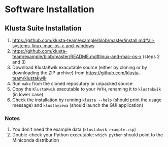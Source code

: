 # Software Installation

## Klusta Suite Installation

1. https://github.com/klusta-team/example/blob/master/install.md#all-systems-linux-mac-os-x-and-windows
2. https://github.com/klusta-team/example/blob/master/README.md#linux-and-mac-os-x (steps 2 and 3)
3. Download KlustaKwik exacutable source (either by cloning or by downloading the ZIP archive) from https://github.com/klusta-team/klustakwik
4. Run `make` from the cloned reposutory or unpacked source
5. Copy the `KlustaKwik` executable to your `PATH`, renaming it to `klustakwik` (in lower case)
6. Check the installation by running `klusta --help` (should print the usage message) and `klustaviewa` (should launch the GUI application)

### Notes

1. You don't need the example data (`klustakwik-example.zip`)
2. Double-check your Python executable: `which python` should point to the Miniconda distribution
